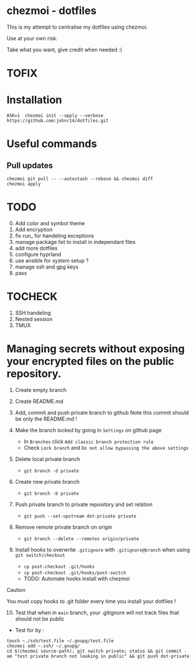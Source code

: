 chezmoi - dotfiles
===========

This is my attempt to centralise my dotfiles using chezmoi.

Use at your own risk.

Take what you want, give credit when needed :)

# TOFIX


# Installation
`ASK=1 
chezmoi init --apply --verbose https://github.com:johnr14/dotfiles.git`


# Useful commands

## Pull updates
```
chezmoi git pull -- --autostash --rebase && chezmoi diff
chezmoi apply
```

# TODO

0. Add color and symbol theme
1. Add encryption
2. fix run_ for handeling exceptions
3. manage package list to install in independant files
4. add more dotfiles
5. configure hyprland
7. use ansible for system setup ?
8. manage ssh and gpg keys
9. pass


# TOCHECK

1. SSH handeling
2. Nested session
3. TMUX

# Managing secrets without exposing your encrypted files on the public repository.

1. Create empty branch

2. Create README.md

3. Add, commit and push private branch to github
   Note this commit should be only the README.md !

4. Make the branch locked by going in `Settings` on github page
   - In `Branches` click `Add classic branch protection rule`
   - Check `Lock branch` and `Do not allow bypassing the above settings`

5. Delete local private branch
   - `git branch -d private`

6. Create new private branch
   - `git branch -b private`

7. Push private branch to private repository and set relation
   - `git push --set-upstream dot-private private`

8. Remove remote private branch on origin
   - `git branch --delete --remotes origin/private`

9. Install hooks to overwrite `.gitignore` with `.gitignore@branch` when using `git switch|checkout`
   - `cp post-checkout .git/hooks`
   - `cp post-checkout .git/hooks/post-switch`
   - TODO: Automate hooks install with chezmoi

> [!CAUTION]
> You must copy hooks to .git folder every time you install your dotfiles !

10. Test that when in `main` branch, your .gitignore will not track files that should not be public
   - Test for by : 
   ```
   touch ~./ssh/test.file ~/.gnupg/test.file
   chezmoi add ~.ssh/ ~/.gnupg/
   cd $(chezmoi source-path); git switch private; status && git commit -am "test private branch not leaking in public" && git push dot-private 
   ```
